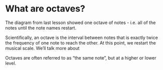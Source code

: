 # What are octaves?

The diagram from last lesson showed one octave of notes - i.e. all of the notes until the note names restart. 

Scientifically, an octave is the interval between notes that is exactly twice the frequency of one note to reach the other. At this point, we restart the musical scale. We’ll talk more about 

Octaves are often referred to as “the same note”, but at a higher or lower level.
